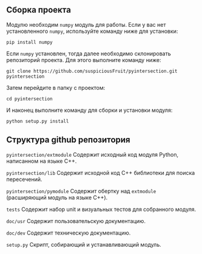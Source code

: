 Сборка проекта
--------

Модулю необходим ``numpy`` модуль для работы. Если у вас нет установленного ``numpy``, используйте команду ниже для установки:

    pip install numpy
    
Если ``numpy`` установлен, тогда далее необходимо склонировать репозиторий проекта. Для этого выполните команду ниже:

    git clone https://github.com/suspiciousFruit/pyintersection.git pyintersection
    
Затем перейдите в папку с проектом:

    cd pyintersection

И наконец выполните команду для сборки и установки модуля:

    python setup.py install


Структура github репозитория
--------

``pyintersection/extmodule`` Содержит исходный код модуля Python, написанном на языке C++.

``pyintersection/lib`` Содержит исходной код С++ библиотеки для поиска пересечений.

``pyintersection/pymodule`` Содержит обертку над ``extmodule`` (расширяющий модуль на языке С++).


``tests`` Содержит набор unit и визуальных тестов для собранного модуля.

``doc/usr`` Содержит пользовательскую документацию.

``doc/dev`` Содержит техническую документацию.

``setup.py`` Скрипт, собирающий и устанавливающий модуль.
